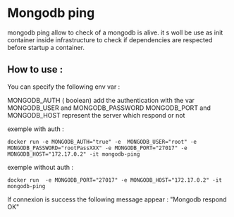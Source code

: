 # Mongodb ping

mongodb ping allow to check of a mongodb is alive. it s woll be use as init container inside infrastructure to check if dependencies are respected before startup a container.

## How to use :

You can specify the following env var : 

MONGODB_AUTH ( boolean) add the authentication with the var MONGODB_USER and MONGODB_PASSWORD 
MONGODB_PORT and MONGODB_HOST represent the server which respond or not


exemple with auth : 
```
docker run -e MONGODB_AUTH="true" -e  MONGODB_USER="root" -e MONGODB_PASSWORD="rootPassXXX" -e MONGODB_PORT="27017" -e MONGODB_HOST="172.17.0.2" -it mongodb-ping
```

exemple without auth :
```
docker run  -e MONGODB_PORT="27017" -e MONGODB_HOST="172.17.0.2" -it mongodb-ping
```

If connexion is success the following message appear : "Mongodb respond OK"


